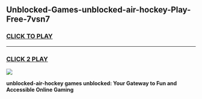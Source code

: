 
## Unblocked-Games-unblocked-air-hockey-Play-Free-7vsn7
<h3>
<a href="https://premium76.site?title=unblocked-air-hockey&ref=20M">CLICK TO PLAY</a></h3>
<hr>

<h3>
<a href="https://premium76.site?title=unblocked-air-hockey&ref=20M">CLICK 2 PLAY</a>
  
</h3>

<a href="https://premium76.site?title=unblocked-air-hockey&ref=19M"><img src="https://clearcache.store/games.png"></a>


**unblocked-air-hockey games unblocked: Your Gateway to Fun and Accessible Online Gaming**
